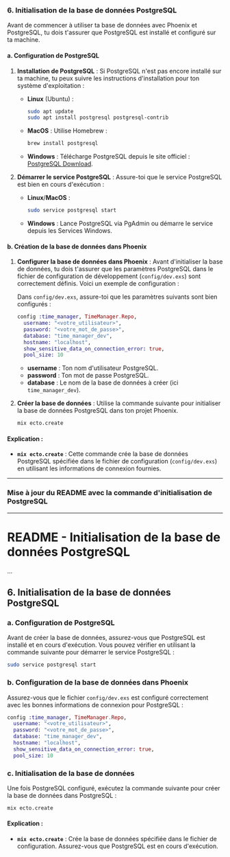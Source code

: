 ### 6. **Initialisation de la base de données PostgreSQL**

Avant de commencer à utiliser ta base de données avec Phoenix et PostgreSQL, tu dois t'assurer que PostgreSQL est installé et configuré sur ta machine.

#### a. Configuration de PostgreSQL

1. **Installation de PostgreSQL** : Si PostgreSQL n'est pas encore installé sur ta machine, tu peux suivre les instructions d'installation pour ton système d'exploitation :

   - **Linux** (Ubuntu) :
     ```bash
     sudo apt update
     sudo apt install postgresql postgresql-contrib
     ```
   - **MacOS** : Utilise Homebrew :
     ```bash
     brew install postgresql
     ```
   - **Windows** : Télécharge PostgreSQL depuis le site officiel : [PostgreSQL Download](https://www.postgresql.org/download/).

2. **Démarrer le service PostgreSQL** : Assure-toi que le service PostgreSQL est bien en cours d'exécution :
   - **Linux**/**MacOS** :
     ```bash
     sudo service postgresql start
     ```
   - **Windows** : Lance PostgreSQL via PgAdmin ou démarre le service depuis les Services Windows.

#### b. Création de la base de données dans Phoenix

1. **Configurer la base de données dans Phoenix** : Avant d'initialiser la base de données, tu dois t'assurer que les paramètres PostgreSQL dans le fichier de configuration de développement (`config/dev.exs`) sont correctement définis. Voici un exemple de configuration :

   Dans `config/dev.exs`, assure-toi que les paramètres suivants sont bien configurés :

   ```elixir
   config :time_manager, TimeManager.Repo,
     username: "<votre_utilisateur>",
     password: "<votre_mot_de_passe>",
     database: "time_manager_dev",
     hostname: "localhost",
     show_sensitive_data_on_connection_error: true,
     pool_size: 10
   ```

   - **username** : Ton nom d'utilisateur PostgreSQL.
   - **password** : Ton mot de passe PostgreSQL.
   - **database** : Le nom de la base de données à créer (ici `time_manager_dev`).

2. **Créer la base de données** : Utilise la commande suivante pour initialiser la base de données PostgreSQL dans ton projet Phoenix.

   ```bash
   mix ecto.create
   ```

#### Explication :

- **`mix ecto.create`** : Cette commande crée la base de données PostgreSQL spécifiée dans le fichier de configuration (`config/dev.exs`) en utilisant les informations de connexion fournies.

---

### Mise à jour du README avec la commande d'initialisation de PostgreSQL

---

# README - Initialisation de la base de données PostgreSQL

...

## 6. **Initialisation de la base de données PostgreSQL**

### a. Configuration de PostgreSQL

Avant de créer la base de données, assurez-vous que PostgreSQL est installé et en cours d'exécution. Vous pouvez vérifier en utilisant la commande suivante pour démarrer le service PostgreSQL :

```bash
sudo service postgresql start
```

### b. Configuration de la base de données dans Phoenix

Assurez-vous que le fichier `config/dev.exs` est configuré correctement avec les bonnes informations de connexion pour PostgreSQL :

```elixir
config :time_manager, TimeManager.Repo,
  username: "<votre_utilisateur>",
  password: "<votre_mot_de_passe>",
  database: "time_manager_dev",
  hostname: "localhost",
  show_sensitive_data_on_connection_error: true,
  pool_size: 10
```

### c. Initialisation de la base de données

Une fois PostgreSQL configuré, exécutez la commande suivante pour créer la base de données dans PostgreSQL :

```bash
mix ecto.create
```

#### Explication :

- **`mix ecto.create`** : Crée la base de données spécifiée dans le fichier de configuration. Assurez-vous que PostgreSQL est en cours d'exécution.
